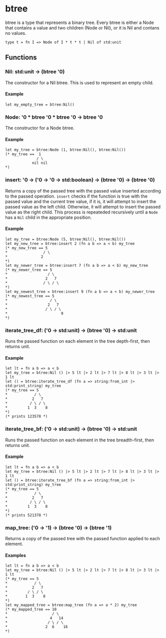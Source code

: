 # btree
btree is a type that represents a binary tree.
Every btree is either a Node that contains a value and two children (Node or Nil), or it is Nil and contans no values.
```halcyon
type t = fn I => Node of I * t * t | Nil of std:unit
```
## Functions
### Nil: std:unit -> (btree '0)
The constructor for a Nil btree.
This is used to represent an empty child.
#### Example
```halcyon
let my_empty_tree = btree:Nil()
```
### Node: '0 * btree '0 * btree '0 -> btree '0
The constructor for a Node btree.
#### Example
```halcyon
let my_tree = btree:Node (1, btree:Nil(), btree:Nil())
(* my_tree ==  1
              / \
            nil nil
*)
```
### insert: '0 -> ('0 -> '0 -> std:boolean) -> (btree '0) -> (btree '0)
Returns a copy of the passed tree with the passed value inserted according to the passed operation.
`insert` checks if the function is true with the passed value and the current tree value, if it is, it will attempt to insert the passed value as the left child. Otherwise, it will attempt to insert the passed value as the right child. This process is repeateded recursively until a `Node` has a `Nil` child in the appropriate position.
#### Example
```halcyon
let my_tree = btree:Node (5, btree:Nil(), btree:Nil())
let my_new_tree = btree:insert 2 (fn a b => a < b) my_tree
(* my_new_tree == 5
*                / \
*               2  
*)
let my_newer_tree = btree:insert 7 (fn a b => a < b) my_new_tree
(* my_newer_tree == 5
*                  / \
*                 2   7 
*                / \ / \ 
*)
let my_newest_tree = btree:insert 9 (fn a b => a < b) my_newer_tree
(* my_newest_tree == 5
*                   / \
*                  2   7 
*                 / \ / \
*                        9
*)
```
### iterate_tree_df: ('0 -> std:unit) -> (btree '0) -> std:unit
Runs the passed function on each element in the tree depth-first, then returns unit.
#### Example
```halcyon
let lt = fn a b => a < b  
let my_tree = btree:Nil () |> 5 lt |> 2 lt |> 7 lt |> 8 lt |> 3 lt |> 1 lt
let () = btree:iterate_tree_df (fn a => string:from_int |> std:print_string) my_tree
(* my_tree == 5
*            / \
*           2   7 
*          / \ / \
*         1  3    8 
*)
(* prints 123578 *)

```
### iterate_tree_bf: ('0 -> std:unit) -> (btree '0) -> std:unit
Runs the passed function on each element in the tree breadth-first, then returns unit.
#### Example
```halcyon
let lt = fn a b => a < b  
let my_tree = btree:Nil () |> 5 lt |> 2 lt |> 7 lt |> 8 lt |> 3 lt |> 1 lt
let () = btree:iterate_tree_bf (fn a => string:from_int |> std:print_string) my_tree
(* my_tree == 5
*            / \
*           2   7 
*          / \ / \
*         1  3    8 
*)
(* prints 521378 *)
```
### map_tree: ('0 -> '1) -> (btree '0) -> (btree '1)
Returns a copy of the passed tree with the passed function applied to each element.
#### Examples
```halcyon
let lt = fn a b => a < b  
let my_tree = btree:Nil () |> 5 lt |> 2 lt |> 7 lt |> 8 lt |> 3 lt |> 1 lt
(* my_tree == 5
*            / \
*           2   7 
*         / \ / \
*        1  3    8 
*)
let my_mapped_tree = btree:map_tree (fn a => a * 2) my_tree
(* my_mapped_tree == 10
*                    / \
*                   4   14 
*                  / \ / \
*                 2  6    16 
*)
```
